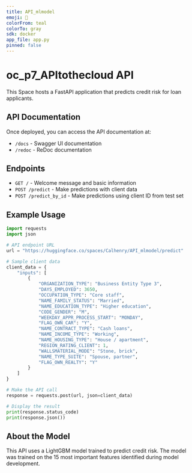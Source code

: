 ```yaml
---
title: API_mlmodel
emoji: 🫥
colorFrom: teal
colorTo: gray
sdk: docker
app_file: app.py
pinned: false
---
```


# oc_p7_APItothecloud API

This Space hosts a FastAPI application that predicts credit risk for loan applicants.

## API Documentation

Once deployed, you can access the API documentation at:
- `/docs` - Swagger UI documentation
- `/redoc` - ReDoc documentation

## Endpoints

- `GET /` - Welcome message and basic information
- `POST /predict` - Make predictions with client data
- `POST /predict_by_id` - Make predictions using client ID from test set

## Example Usage

```python
import requests
import json

# API endpoint URL
url = "https://huggingface.co/spaces/Calhenry/API_mlmodel/predict"

# Sample client data
client_data = {
    "inputs": [
        {
            "ORGANIZATION_TYPE": "Business Entity Type 3",
            "DAYS_EMPLOYED": 3650,
            "OCCUPATION_TYPE": "Core staff",
            "NAME_FAMILY_STATUS": "Married",
            "NAME_EDUCATION_TYPE": "Higher education",
            "CODE_GENDER": "M",
            "WEEKDAY_APPR_PROCESS_START": "MONDAY",
            "FLAG_OWN_CAR": "Y",
            "NAME_CONTRACT_TYPE": "Cash loans",
            "NAME_INCOME_TYPE": "Working",
            "NAME_HOUSING_TYPE": "House / apartment",
            "REGION_RATING_CLIENT": 1,
            "WALLSMATERIAL_MODE": "Stone, brick",
            "NAME_TYPE_SUITE": "Spouse, partner",
            "FLAG_OWN_REALTY": "Y"
        }
    ]
}

# Make the API call
response = requests.post(url, json=client_data)

# Display the result
print(response.status_code)
print(response.json())
```

## About the Model

This API uses a LightGBM model trained to predict credit risk. The model was trained on the 15 most important features identified during model development.
